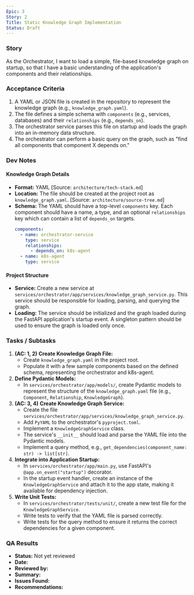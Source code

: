 ```yaml
---
Epic: 3
Story: 2
Title: Static Knowledge Graph Implementation
Status: Draft
---
```


### Story

As the Orchestrator, I want to load a simple, file-based knowledge graph on startup, so that I have a basic understanding of the application's components and their relationships.

### Acceptance Criteria

1.  A YAML or JSON file is created in the repository to represent the knowledge graph (e.g., `knowledge_graph.yaml`).
2.  The file defines a simple schema with `components` (e.g., services, databases) and their `relationships` (e.g., `depends_on`).
3.  The orchestrator service parses this file on startup and loads the graph into an in-memory data structure.
4.  The orchestrator can perform a basic query on the graph, such as "find all components that component X depends on."

### Dev Notes

#### Knowledge Graph Details
- **Format:** YAML [Source: `architecture/tech-stack.md`]
- **Location:** The file should be created at the project root as `knowledge_graph.yaml`. [Source: `architecture/source-tree.md`]
- **Schema:** The YAML should have a top-level `components` key. Each component should have a name, a type, and an optional `relationships` key which can contain a list of `depends_on` targets.
  ```yaml
  components:
    - name: orchestrator-service
      type: service
      relationships:
        - depends_on: k8s-agent
    - name: k8s-agent
      type: service
  ```

#### Project Structure
- **Service:** Create a new service at `services/orchestrator/app/services/knowledge_graph_service.py`. This service should be responsible for loading, parsing, and querying the graph.
- **Loading:** The service should be initialized and the graph loaded during the FastAPI application's startup event. A singleton pattern should be used to ensure the graph is loaded only once.

### Tasks / Subtasks

1.  **(AC: 1, 2)** **Create Knowledge Graph File:**
    - Create `knowledge_graph.yaml` in the project root.
    - Populate it with a few sample components based on the defined schema, representing the orchestrator and k8s-agent.
2.  **Define Pydantic Models:**
    - In `services/orchestrator/app/models/`, create Pydantic models to represent the structure of the `knowledge_graph.yaml` file (e.g., `Component`, `Relationship`, `KnowledgeGraph`).
3.  **(AC: 3, 4)** **Create Knowledge Graph Service:**
    - Create the file `services/orchestrator/app/services/knowledge_graph_service.py`.
    - Add `PyYAML` to the orchestrator's `pyproject.toml`.
    - Implement a `KnowledgeGraphService` class.
    - The service's `__init__` should load and parse the YAML file into the Pydantic models.
    - Implement a query method, e.g., `get_dependencies(component_name: str) -> list[str]`.
4.  **Integrate into Application Startup:**
    - In `services/orchestrator/app/main.py`, use FastAPI's `@app.on_event("startup")` decorator.
    - In the startup event handler, create an instance of the `KnowledgeGraphService` and attach it to the app state, making it available for dependency injection.
5.  **Write Unit Tests:**
    - In `services/orchestrator/tests/unit/`, create a new test file for the `KnowledgeGraphService`.
    - Write tests to verify that the YAML file is parsed correctly.
    - Write tests for the query method to ensure it returns the correct dependencies for a given component.

### QA Results

- **Status:** Not yet reviewed
- **Date:**
- **Reviewed by:**
- **Summary:**
- **Issues Found:**
- **Recommendations:**

